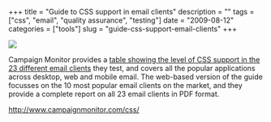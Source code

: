 +++
title = "Guide to CSS support in email clients"
description = ""
tags = ["css", "email", "quality assurance", "testing"]
date = "2009-08-12"
categories = ["tools"]
slug = "guide-css-support-email-clients"
+++


<div class="tool-screenshot mb1"><a href="http://www.campaignmonitor.com/css/"><img id='bluga-thumbnail-2723' class='bluga-thumbnail custom' src='http://media.konigi.com/bluga/
wt522fef098f5ec_custom.jpg'/></a></div><p>Campaign Monitor provides a <a href="http://www.campaignmonitor.com/css/">table showing the level of CSS support in the 23 different email clients</a> they test, and covers all the popular applications across desktop, web and mobile email. The web-based version of the guide focusses on the 10 most popular email clients on the market, and they provide a complete report on all 23 email clients in PDF format.</p>
  
<p><a href="http://www.campaignmonitor.com/css/">http://www.campaignmonitor.com/css/</a></p>
      
